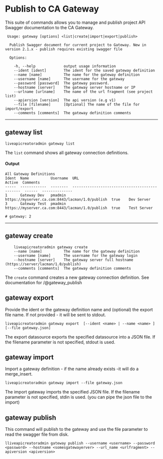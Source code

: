 # Publish to CA Gateway
This suite of commands allows you to manage and publish project API Swagger documentation to the CA Gateway.
```
 Usage: gateway [options] <list|create|import|export|publish>

  Publish Swagger document for current project to Gateway. New in version 2.1.x - publish requires existing swagger file

  Options:

    -h, --help             output usage information
    --ident [ident]        The ident for the saved gateway definition
    --name [name]          The name for the gateway definition
    --username [name]      The username for the gateway
    --password [password]  The gateway password.
    --hostname [server]    The gateway server hostname or IP
    --urlname [urlname]    The name of the url fragment (see project list)
    --apiersion [version]  The api version (e.g v1)
    --file [filename]      [Optional] The name of the file for import/export
    --comments [comments]  The gateway definition comments

```
***
## gateway list
    liveapicreatoradmin gateway list

The `list` command shows all gateway connection definitions.

#### Output
```
All Gateway Definitions                                                                                                                                                                     
Ident  Name          Username  URL                                             Active  Comments      
-----  ------------  --------  ----------------------------------------------  ------  --------------
1      Gateway Dev   pmadmin   https://myserver.ca.com:8443/lacman/1.0/publish  true    Dev Server          
3      Gateway Test  pmadmin   https://myserver.ca.com:8443/lacman/1.0/publish  true    Test Server

# gateway: 2         
```
***
## gateway create
```
    liveapicreatoradmin gateway create 
    --name [name]          The name for the gateway definition
    --username [name]      The username for the gateway login
    --hostname [server]    The gateway server full hostname (https://server/lacman/1.0/publish)
    --comments [comments]  The gateway definition comments
```

The `create` command creates a new gateway connection definition. See documentation for /@gateway_publish 


## gateway export
Provide the ident or the gateway definition name and (optional) the export file name. If not provided - it will be sent to stdout.
```
liveapicreatoradmin gateway export  [--ident <name> | --name <name> ] [--file gateway.json]
```
The export datasource exports the specified datasource into a JSON file. If the filename parameter is not specified, stdout is used.

## gateway import
Import a gateway definition - if the name already exists -it will do a merge_insert.
```
liveapicreatoradmin gateway import --file gateway.json
```
The import gateway imports the specified JSON file. If the filename parameter is not specified, stdin is used. (you can pipe the json file to the import)

## gateway publish
This command will publish to the gateway and use the file parameter to read the swagger file from disk.
```
lliveapicreatoradmin gateway publish --username <username> --password <password> --hostname <somesgatewayerver> --url_name <urlfragment> --apiversion <apiversion> 

```